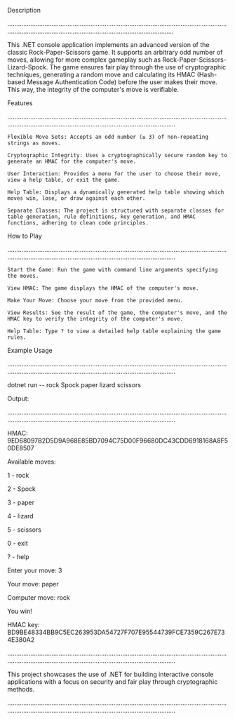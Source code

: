 Description

..........................................................................................................................................................................................................................

This .NET console application implements an advanced version of the classic Rock-Paper-Scissors game. It supports an arbitrary odd number of moves, allowing for more complex gameplay such as Rock-Paper-Scissors-Lizard-Spock. The game ensures fair play through the use of cryptographic techniques, generating a random move and calculating its HMAC (Hash-based Message Authentication Code) before the user makes their move. This way, the integrity of the computer's move is verifiable.


Features

...........................................................................................................................................................................................................................

    Flexible Move Sets: Accepts an odd number (≥ 3) of non-repeating strings as moves.
    
    Cryptographic Integrity: Uses a cryptographically secure random key to generate an HMAC for the computer's move.
    
    User Interaction: Provides a menu for the user to choose their move, view a help table, or exit the game.
    
    Help Table: Displays a dynamically generated help table showing which moves win, lose, or draw against each other.
    
    Separate Classes: The project is structured with separate classes for table generation, rule definitions, key generation, and HMAC functions, adhering to clean code principles.


How to Play

...........................................................................................................................................................................................................................

    Start the Game: Run the game with command line arguments specifying the moves.
    
    View HMAC: The game displays the HMAC of the computer's move.
    
    Make Your Move: Choose your move from the provided menu.
    
    View Results: See the result of the game, the computer's move, and the HMAC key to verify the integrity of the computer's move.
    
    Help Table: Type ? to view a detailed help table explaining the game rules.


Example Usage

...........................................................................................................................................................................................................................

dotnet run -- rock Spock paper lizard scissors



Output:

...........................................................................................................................................................................................................................

HMAC: 9ED68097B2D5D9A968E85BD7094C75D00F96680DC43CDD6918168A8F50DE8507

Available moves:

1 - rock

2 - Spock

3 - paper

4 - lizard

5 - scissors

0 - exit

? - help

Enter your move: 3

Your move: paper

Computer move: rock

You win!

HMAC key: BD9BE48334BB9C5EC263953DA54727F707E95544739FCE7359C267E734E380A2



...........................................................................................................................................................................................................................

This project showcases the use of .NET for building interactive console applications with a focus on security and fair play through cryptographic methods.

...........................................................................................................................................................................................................................

